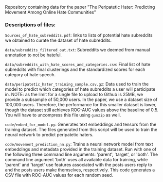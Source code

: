 Repository containing data for the paper "The Peripatetic Hater: Predicting Movement Among Online Hate Communities"

### Descriptions of files:

`Sources_of_hate_subreddits.pdf`: links to lists of potential hate subreddits we obtained to curate the dataset of hate subreddits.

`data/subreddits_filtered_out.txt`: Subreddits we deemed from manual annotation to not be hateful.

`data/subreddits_with_hate_scores_and_categories.csv`: Final list of hate subreddits with final clusterings and the standardized scores for each category of hate speech.

`data/peripatetic_hater_training_sample.csv.gz`: Data used to train the model to predict which categories of hate subreddits a user will participate in. NOTE: as the limit for a single file to upload to Github is 25MB, we provide a subsample of 50,000 users. In the paper, we use a dataset size of 100,000 users. Therefore, the performance for this smaller dataset is lower, though the dataset still achieves ROC-AUC values above the baseline of 0.5. You will have to uncompress this file using `gunzip` as well.

`code/embed_for_model.py`: Generates text embeddings and tensors from the training dataset. The files generated from this script will be used to train the neural network to predict peripatetic haters.

`code/movement_prediction_nn.py`: Trains a neural network model from text embeddings and metadata provided in the training dataset. Run with one of the following three command line arguments: 'parent', 'target', or 'both'. The command line argument 'both' uses all available data for training, while 'parent' and 'target' use features associated with the posts users reply to and the posts users make themselves, respectively. This code generates a CSV file with ROC-AUC values for each random seed.
